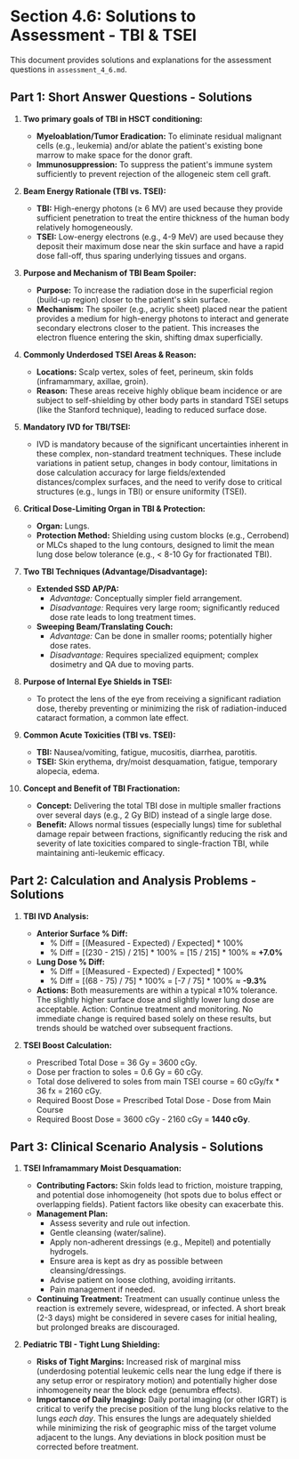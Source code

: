 # Section 4.6: Solutions to Assessment - TBI & TSEI

This document provides solutions and explanations for the assessment questions in `assessment_4_6.md`.

## Part 1: Short Answer Questions - Solutions

1.  **Two primary goals of TBI in HSCT conditioning:**
    *   **Myeloablation/Tumor Eradication:** To eliminate residual malignant cells (e.g., leukemia) and/or ablate the patient's existing bone marrow to make space for the donor graft.
    *   **Immunosuppression:** To suppress the patient's immune system sufficiently to prevent rejection of the allogeneic stem cell graft.

2.  **Beam Energy Rationale (TBI vs. TSEI):**
    *   **TBI:** High-energy photons (≥ 6 MV) are used because they provide sufficient penetration to treat the entire thickness of the human body relatively homogeneously.
    *   **TSEI:** Low-energy electrons (e.g., 4-9 MeV) are used because they deposit their maximum dose near the skin surface and have a rapid dose fall-off, thus sparing underlying tissues and organs.

3.  **Purpose and Mechanism of TBI Beam Spoiler:**
    *   **Purpose:** To increase the radiation dose in the superficial region (build-up region) closer to the patient's skin surface.
    *   **Mechanism:** The spoiler (e.g., acrylic sheet) placed near the patient provides a medium for high-energy photons to interact and generate secondary electrons closer to the patient. This increases the electron fluence entering the skin, shifting dmax superficially.

4.  **Commonly Underdosed TSEI Areas & Reason:**
    *   **Locations:** Scalp vertex, soles of feet, perineum, skin folds (inframammary, axillae, groin).
    *   **Reason:** These areas receive highly oblique beam incidence or are subject to self-shielding by other body parts in standard TSEI setups (like the Stanford technique), leading to reduced surface dose.

5.  **Mandatory IVD for TBI/TSEI:**
    *   IVD is mandatory because of the significant uncertainties inherent in these complex, non-standard treatment techniques. These include variations in patient setup, changes in body contour, limitations in dose calculation accuracy for large fields/extended distances/complex surfaces, and the need to verify dose to critical structures (e.g., lungs in TBI) or ensure uniformity (TSEI).

6.  **Critical Dose-Limiting Organ in TBI & Protection:**
    *   **Organ:** Lungs.
    *   **Protection Method:** Shielding using custom blocks (e.g., Cerrobend) or MLCs shaped to the lung contours, designed to limit the mean lung dose below tolerance (e.g., < 8-10 Gy for fractionated TBI).

7.  **Two TBI Techniques (Advantage/Disadvantage):**
    *   **Extended SSD AP/PA:**
        *   *Advantage:* Conceptually simpler field arrangement.
        *   *Disadvantage:* Requires very large room; significantly reduced dose rate leads to long treatment times.
    *   **Sweeping Beam/Translating Couch:**
        *   *Advantage:* Can be done in smaller rooms; potentially higher dose rates.
        *   *Disadvantage:* Requires specialized equipment; complex dosimetry and QA due to moving parts.

8.  **Purpose of Internal Eye Shields in TSEI:**
    *   To protect the lens of the eye from receiving a significant radiation dose, thereby preventing or minimizing the risk of radiation-induced cataract formation, a common late effect.

9.  **Common Acute Toxicities (TBI vs. TSEI):**
    *   **TBI:** Nausea/vomiting, fatigue, mucositis, diarrhea, parotitis.
    *   **TSEI:** Skin erythema, dry/moist desquamation, fatigue, temporary alopecia, edema.

10. **Concept and Benefit of TBI Fractionation:**
    *   **Concept:** Delivering the total TBI dose in multiple smaller fractions over several days (e.g., 2 Gy BID) instead of a single large dose.
    *   **Benefit:** Allows normal tissues (especially lungs) time for sublethal damage repair between fractions, significantly reducing the risk and severity of late toxicities compared to single-fraction TBI, while maintaining anti-leukemic efficacy.

## Part 2: Calculation and Analysis Problems - Solutions

1.  **TBI IVD Analysis:**
    *   **Anterior Surface % Diff:**
        *   % Diff = [(Measured - Expected) / Expected] * 100%
        *   % Diff = [(230 - 215) / 215] * 100% = [15 / 215] * 100% ≈ **+7.0%**
    *   **Lung Dose % Diff:**
        *   % Diff = [(Measured - Expected) / Expected] * 100%
        *   % Diff = [(68 - 75) / 75] * 100% = [-7 / 75] * 100% ≈ **-9.3%**
    *   **Actions:** Both measurements are within a typical ±10% tolerance. The slightly higher surface dose and slightly lower lung dose are acceptable. Action: Continue treatment and monitoring. No immediate change is required based solely on these results, but trends should be watched over subsequent fractions.

2.  **TSEI Boost Calculation:**
    *   Prescribed Total Dose = 36 Gy = 3600 cGy.
    *   Dose per fraction to soles = 0.6 Gy = 60 cGy.
    *   Total dose delivered to soles from main TSEI course = 60 cGy/fx * 36 fx = 2160 cGy.
    *   Required Boost Dose = Prescribed Total Dose - Dose from Main Course
    *   Required Boost Dose = 3600 cGy - 2160 cGy = **1440 cGy**.

## Part 3: Clinical Scenario Analysis - Solutions

1.  **TSEI Inframammary Moist Desquamation:**
    *   **Contributing Factors:** Skin folds lead to friction, moisture trapping, and potential dose inhomogeneity (hot spots due to bolus effect or overlapping fields). Patient factors like obesity can exacerbate this.
    *   **Management Plan:**
        *   Assess severity and rule out infection.
        *   Gentle cleansing (water/saline).
        *   Apply non-adherent dressings (e.g., Mepitel) and potentially hydrogels.
        *   Ensure area is kept as dry as possible between cleansing/dressings.
        *   Advise patient on loose clothing, avoiding irritants.
        *   Pain management if needed.
    *   **Continuing Treatment:** Treatment can usually continue unless the reaction is extremely severe, widespread, or infected. A short break (2-3 days) might be considered in severe cases for initial healing, but prolonged breaks are discouraged.

2.  **Pediatric TBI - Tight Lung Shielding:**
    *   **Risks of Tight Margins:** Increased risk of marginal miss (underdosing potential leukemic cells near the lung edge if there is any setup error or respiratory motion) and potentially higher dose inhomogeneity near the block edge (penumbra effects).
    *   **Importance of Daily Imaging:** Daily portal imaging (or other IGRT) is critical to verify the precise position of the lung blocks relative to the lungs *each day*. This ensures the lungs are adequately shielded while minimizing the risk of geographic miss of the target volume adjacent to the lungs. Any deviations in block position must be corrected before treatment.


